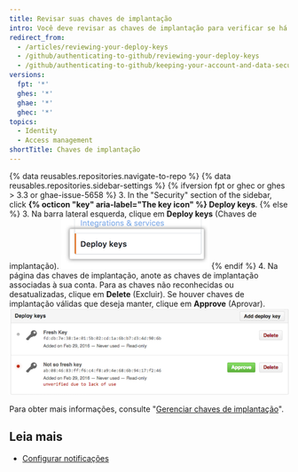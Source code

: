 ```yaml
---
title: Revisar suas chaves de implantação
intro: Você deve revisar as chaves de implantação para verificar se há chaves não autorizadas (ou potencialmente comprometidas). Você também pode aprovar as chaves de implantação que são válidas.
redirect_from:
  - /articles/reviewing-your-deploy-keys
  - /github/authenticating-to-github/reviewing-your-deploy-keys
  - /github/authenticating-to-github/keeping-your-account-and-data-secure/reviewing-your-deploy-keys
versions:
  fpt: '*'
  ghes: '*'
  ghae: '*'
  ghec: '*'
topics:
  - Identity
  - Access management
shortTitle: Chaves de implantação
---
```


{% data reusables.repositories.navigate-to-repo %}
{% data reusables.repositories.sidebar-settings %}
{% ifversion fpt or ghec or ghes > 3.3 or ghae-issue-5658 %}
3. In the "Security" section of the sidebar, click **{% octicon "key" aria-label="The key icon" %} Deploy keys**.
{% else %}
3. Na barra lateral esquerda, clique em **Deploy keys** (Chaves de implantação). ![Configuração das chaves de implantação](/assets/images/help/settings/settings-sidebar-deploy-keys.png)
{% endif %}
4. Na página das chaves de implantação, anote as chaves de implantação associadas à sua conta. Para as chaves não reconhecidas ou desatualizadas, clique em **Delete** (Excluir). Se houver chaves de implantação válidas que deseja manter, clique em **Approve** (Aprovar). ![Lista de chaves de implantação](/assets/images/help/settings/settings-deploy-key-review.png)

Para obter mais informações, consulte "[Gerenciar chaves de implantação](/guides/managing-deploy-keys)".

## Leia mais
- [Configurar notificações](/account-and-profile/managing-subscriptions-and-notifications-on-github/setting-up-notifications/configuring-notifications#organization-alerts-notification-options)
